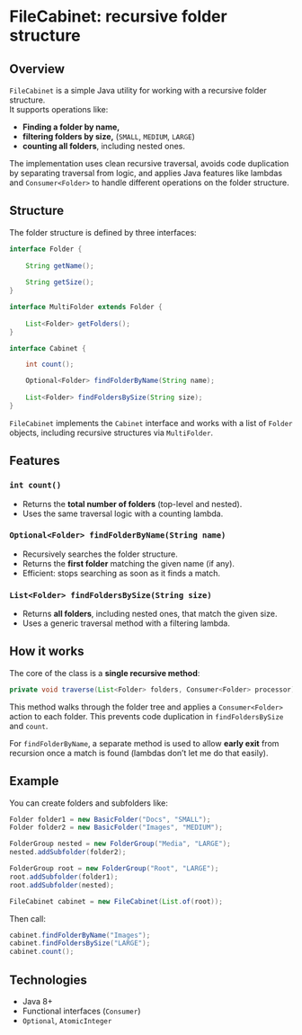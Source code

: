 # FileCabinet: recursive folder structure

## Overview

`FileCabinet` is a simple Java utility for working with a recursive folder structure.  
It supports operations like:

- **Finding a folder by name,**
- **filtering folders by size,** (`SMALL`, `MEDIUM`, `LARGE`)
- **counting all folders**, including nested ones.

The implementation uses clean recursive traversal, avoids code duplication by separating traversal from logic, and applies Java  features like lambdas and `Consumer<Folder>` to handle different operations on the folder structure.


## Structure

The folder structure is defined by three interfaces:

```java
interface Folder {
    
    String getName();
    
    String getSize();
}

interface MultiFolder extends Folder {
    
    List<Folder> getFolders();
}

interface Cabinet {

    int count();

    Optional<Folder> findFolderByName(String name);
    
    List<Folder> findFoldersBySize(String size);
}
```

`FileCabinet` implements the `Cabinet` interface and works with a list of `Folder` objects, including recursive structures via `MultiFolder`.

## Features

### `int count()`
- Returns the **total number of folders** (top-level and nested).
- Uses the same traversal logic with a counting lambda.

### `Optional<Folder> findFolderByName(String name)`
- Recursively searches the folder structure.
- Returns the **first folder** matching the given name (if any).
- Efficient: stops searching as soon as it finds a match.

### `List<Folder> findFoldersBySize(String size)`
- Returns **all folders**, including nested ones, that match the given size.
- Uses a generic traversal method with a filtering lambda.



## How it works

The core of the class is a **single recursive method**:

```java
private void traverse(List<Folder> folders, Consumer<Folder> processor)
```

This method walks through the folder tree and applies a `Consumer<Folder>` action to each folder.  This prevents code duplication in `findFoldersBySize` and `count`.

For `findFolderByName`, a separate method is used to allow **early exit** from recursion once a match is found (lambdas don’t let me do that easily).

## Example

You can create folders and subfolders like:

```java
Folder folder1 = new BasicFolder("Docs", "SMALL");
Folder folder2 = new BasicFolder("Images", "MEDIUM");

FolderGroup nested = new FolderGroup("Media", "LARGE");
nested.addSubfolder(folder2);

FolderGroup root = new FolderGroup("Root", "LARGE");
root.addSubfolder(folder1);
root.addSubfolder(nested);

FileCabinet cabinet = new FileCabinet(List.of(root));
```

Then call:

```java
cabinet.findFolderByName("Images");
cabinet.findFoldersBySize("LARGE");
cabinet.count();
```

## Technologies

- Java 8+
- Functional interfaces (`Consumer`)
- `Optional`, `AtomicInteger`

